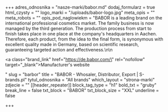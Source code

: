 +++
adres_odnosnika = "nasze-marki/babor.md"
dodaj_formularz = true
html_czysty = ""
logo_marki = "/uploads/babor-logo.jpg"
meta_opis = ""
meta_robots = ""
opis_pod_naglowiekm = "BABOR is a leading brand on the international professional cosmetics market. The family business is now managed by the third generation. The production process from start to finish takes place in one place at the company's headquarters in Aachen. Therefore, each product, from the idea to the final form, is synonymous with excellent quality made in Germany, based on scientific research, guaranteeing targeted action and effectiveness.\n\n    <p><a class=\"brand_link\" href=\"https://de.babor.com/\" rel=\"nofollow\" target=\"_blank\">Manufacturer's website</a></p>"
slug = "barbor"
title = "BABOR - Whosaler, Distributor, Export | S-brands.pl"
tytul_odnosnika = "All brands"
which_layout = "strona-marki"
zdjecie = ""
[[header_repeater]]
block_tag_type = "h1"
bold_txt = "gruby"
break_line = false
txt_block = "BABOR"
txt_block_size = "XXL"
underline = false

+++
